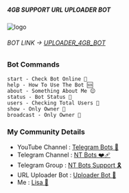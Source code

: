 
##### 4GB SUPPORT URL UPLOADER BOT


![logo](https://graph.org/file/6533521837d2309351f67.jpg)


###### BOT LINK -> [UPLOADER_4GB_BOT](https://t.me/UPLOADER_4GB_BOT)


### Bot Commands 
```
start - Check Bot Online 🔔
help - How To Use The Bot 🆘
about - Something About Me 😌
status - Bot Status 🚀
users - Checking Total Users 🙂
show - Only Owner 🙂
broadcast - Only Owner 🙂
```


### My Community Details


- YouTube Channel : [Telegram Bots 🤖](https://youtube.com/@NTBOT?feature=shared)
- Telegram Channel : [NT Bots ❤️‍🩹](https://t.me/NT_BOT_CHANNEL)
- Telegram Group : [NT Bots Support 🎗️](https://t.me/NT_BOTS_SUPPORT)
- URL Uploader Bot : [Uploader Bot 🚀](https://t.me/UploadLinkToFileBot)
- Me : [Lisa 👑](https://t.me/LISA_FAN_LK)
